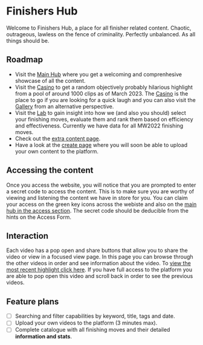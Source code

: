 # Finishers Hub

Welcome to Finishers Hub, a place for all finisher related content. Chaotic, outrageous, lawless on the fence of criminality. Perfectly unbalanced. As all things should be.

## Roadmap

- Visit the [Main Hub](https://finishershub.vercel.app) where you get a welcoming and comprenhesive showcase of all the content.
- Visit the [Casino](https://finishershub.vercel.app/casino) to get a random objectively probably hilarious highlight from a pool of around 1000 clips as of March 2023. The [Casino](https://finishershub.vercel.app/casino) is the place to go if you are looking for a quick laugh and you can also visit the [Gallery](https://finishershub.vercel.app/gallery) from an alternative perspective.
- Visit the [Lab](https://finishershub.vercel.app/lab) to gain insight into how we (and also you should) select your finishing moves, evaluate them and rank them based on efficiency and effectiveness. Currently we have data for all MW2022 finishing moves.
- Check out the [extra content page](https://finishershub.vercel.app/more).
- Have a look at the [create page](https://finishershub.vercel.app/create) where you will soon be able to upload your own content to the platform.

## Accessing the content

Once you access the website, you will notice that you are prompted to enter a secret code to access the content. This is to make sure you are worthy of viewing and listening the content we have in store for you. You can claim your access on the green key icons across the webiste and also on the [main hub in the access section](https://finishershub.vercel.app/#access). The secret code should be deducible from the hints on the Access Form.

## Interaction

Each video has a pop open and share buttons that allow you to share the video or view in a focused view page. In this page you can browse through the other videos in order and see information about the video. To [view the most recent highlight click here](https://finishershub.vercel.app/#showcase). If you have full access to the platform you are able to pop open this video and scroll back in order to see the previous videos.

## Feature plans

- [ ] Searching and filter capabilities by keyword, title, tags and date.
- [ ] Upload your own videos to the platform (3 minutes max).
- [ ] Complete catalogue with all finishing moves and their detailed **information and stats**.
